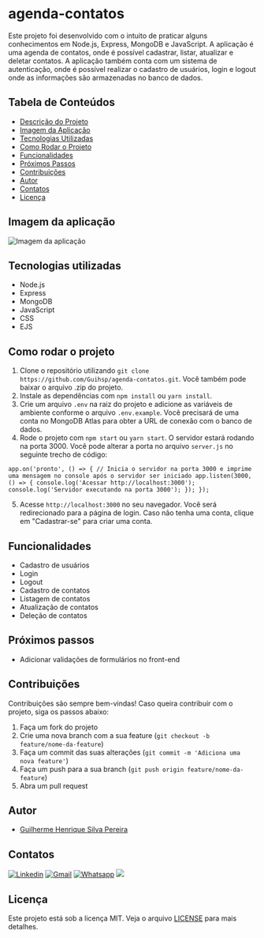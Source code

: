 # agenda-contatos

Este projeto foi desenvolvido com o intuito de praticar alguns conhecimentos em Node.js, Express, MongoDB e JavaScript. A aplicação é uma agenda de contatos, onde é possível cadastrar, listar, atualizar e deletar contatos. A aplicação também conta com um sistema de autenticação, onde é possível realizar o cadastro de usuários, login e logout onde as informações são armazenadas no banco de dados.

## Tabela de Conteúdos
- [Descrição do Projeto](#agenda-contatos)
- [Imagem da Aplicação](#imagem-da-aplicação)
- [Tecnologias Utilizadas](#tecnologias-utilizadas)
- [Como Rodar o Projeto](#como-rodar-o-projeto)
- [Funcionalidades](#funcionalidades)
- [Próximos Passos](#próximos-passos)
- [Contribuições](#contribuições)
- [Autor](#autor)
- [Contatos](#contatos)
- [Licença](#licença)

## Imagem da aplicação

![Imagem da aplicação](https://imgur.com/ZiQxflO.png)


## Tecnologias utilizadas

- Node.js
- Express
- MongoDB
- JavaScript
- CSS
- EJS

## Como rodar o projeto

1. Clone o repositório utilizando `git clone https://github.com/Guihsp/agenda-contatos.git`. Você também pode baixar o arquivo .zip do projeto.
2. Instale as dependências com `npm install` ou `yarn install`.
3. Crie um arquivo `.env` na raiz do projeto e adicione as variáveis de ambiente conforme o arquivo `.env.example`. Você precisará de uma conta no MongoDB Atlas para obter a URL de conexão com o banco de dados.
4. Rode o projeto com `npm start` ou `yarn start`. O servidor estará rodando na porta 3000. Você pode alterar a porta no arquivo `server.js` no seguinte trecho de código:

`app.on('pronto', () => {
    // Inicia o servidor na porta 3000 e imprime uma mensagem no console após o servidor ser iniciado
    app.listen(3000, () => {
        console.log('Acessar http://localhost:3000');
        console.log('Servidor executando na porta 3000');
    });
});
`

5. Acesse `http://localhost:3000` no seu navegador. Você será redirecionado para a página de login. Caso não tenha uma conta, clique em "Cadastrar-se" para criar uma conta.

## Funcionalidades

- Cadastro de usuários
- Login
- Logout
- Cadastro de contatos
- Listagem de contatos
- Atualização de contatos
- Deleção de contatos

## Próximos passos

- Adicionar validações de formulários no front-end

## Contribuições

Contribuições são sempre bem-vindas! Caso queira contribuir com o projeto, siga os passos abaixo:

1. Faça um fork do projeto
2. Crie uma nova branch com a sua feature (`git checkout -b feature/nome-da-feature`)
3. Faça um commit das suas alterações (`git commit -m 'Adiciona uma nova feature'`)
4. Faça um push para a sua branch (`git push origin feature/nome-da-feature`)
5. Abra um pull request

## Autor

- [Guilherme Henrique Silva Pereira](https://www.github.com/Guihsp)

## Contatos

<a href="https://linkedin.com/in/guilherme-henrique-silva-pereira-9283b023a" target="_blank"><img src="https://img.shields.io/badge/-LinkedIn-%230077B5?style=for-the-badge&logo=linkedin&logoColor=white" target="_blank" alt="Linkedin"></a> 
<a href = "mailto:guilhermehsp26@gmail.com"><img src="https://img.shields.io/badge/-Gmail-%23333?style=for-the-badge&logo=gmail&logoColor=white" target="_blank" alt="Gmail"></a>
<a href ="https://api.whatsapp.com/send?phone=5511993123958"><img src="https://img.shields.io/badge/WhatsApp-25D366?style=for-the-badge&logo=whatsapp&logoColor=white" target="_blank" alt="Whatsapp"></a>
<a href="https://www.instagram.com/guizin__silva" target="_blank" alt="Instagram"><img src="https://img.shields.io/badge/Instagram-E4405F?style=for-the-badge&logo=instagram&logoColor=white"></a>

## Licença

Este projeto está sob a licença MIT. Veja o arquivo [LICENSE](LICENSE) para mais detalhes.
